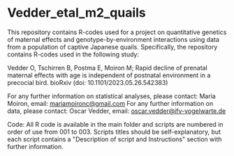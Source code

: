 # Vedder_etal_m2_quails
This repository contains R-codes used for a project on quantitative genetics of maternal effects and genotype-by-environment interactions using data from a population of captive Japanese quails. Specifically, the repository contains R-codes used in the following study:

Vedder O, Tschirren B, Postma E, Moiron M; Rapid decline of prenatal maternal effects with age is independent of postnatal environment in a precocial bird. bioRxiv (doi: 10.1101/2023.05.26.542383)

For any further information on statistical analyses, please contact: Maria Moiron, email: mariamoironc@gmail.com
For any further information on data, please contact: Oscar Vedder, email: oscar.vedder@ifv-vogelwarte.de

Code: All R code is available in the main folder and scripts are numbered in order of use from 001 to 003. Scripts titles should be self-explanatory, but each script contains a "Description of script and Instructions" section with further information.
